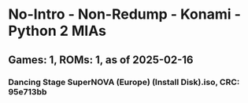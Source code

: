 # No-Intro - Non-Redump - Konami - Python 2 MIAs
## Games: 1, ROMs: 1, as of 2025-02-16

### Dancing Stage SuperNOVA (Europe) (Install Disk).iso, CRC: 95e713bb
